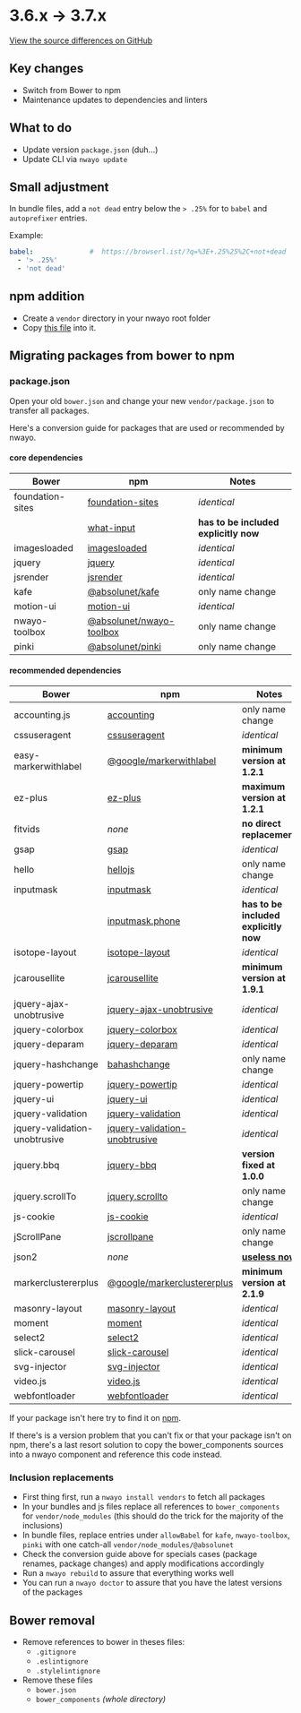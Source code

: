 # 3.6.x → 3.7.x
[View the source differences on GitHub](https://github.com/absolunet/nwayo/compare/3.6.0...3.7.0)

## Key changes
- Switch from Bower to npm
- Maintenance updates to dependencies and linters

## What to do
- Update version `package.json` (duh...)
- Update CLI via `nwayo update`

## Small adjustment
In bundle files, add a `not dead` entry below the `> .25%` for to `babel` and `autoprefixer` entries.

Example:
```yaml
babel:              #  https://browserl.ist/?q=%3E+.25%25%2C+not+dead
  - '> .25%'
  - 'not dead'
```

## npm addition
- Create a `vendor` directory in your nwayo root folder
- Copy [this file](https://raw.githubusercontent.com/absolunet/nwayo/3.7.0/packages/grow-project/boilerplate/vendor/package.json) into it.

## Migrating packages from bower to npm

### package.json
Open your old `bower.json` and change your new `vendor/package.json` to transfer all packages.

Here's a conversion guide for packages that are used or recommended by nwayo.

#### core dependencies
| Bower | npm | Notes |
|---|---|---|
| foundation-sites | [foundation-sites](https://www.npmjs.com/package/foundation-sites)                 | *identical* |
|                  | [what-input](https://www.npmjs.com/package/what-input)                             | **has to be included explicitly now** |
| imagesloaded     | [imagesloaded](https://www.npmjs.com/package/imagesloaded)                         | *identical* |
| jquery           | [jquery](https://www.npmjs.com/package/jquery)                                     | *identical* |
| jsrender         | [jsrender](https://www.npmjs.com/package/jsrender)                                 | *identical* |
| kafe             | [@absolunet/kafe](https://www.npmjs.com/package/@absolunet/kafe)                   | only name change |
| motion-ui        | [motion-ui](https://www.npmjs.com/package/motion-ui)                               | *identical* |
| nwayo-toolbox    | [@absolunet/nwayo-toolbox](https://www.npmjs.com/package/@absolunet/nwayo-toolbox) | only name change |
| pinki            | [@absolunet/pinki](https://www.npmjs.com/package/@absolunet/pinki)                 | only name change |

#### recommended dependencies
| Bower | npm | Notes |
|---|---|---|
| accounting.js                 | [accounting](https://www.npmjs.com/package/accounting)                                       | only name change |
| cssuseragent                  | [cssuseragent](https://www.npmjs.com/package/cssuseragent)                                   | *identical* |
| easy-markerwithlabel          | [@google/markerwithlabel](https://www.npmjs.com/package/@google/markerwithlabel)             | **minimum version at 1.2.1** |
| ez-plus                       | [ez-plus](https://www.npmjs.com/package/ez-plus)                                             | **maximum version at 1.2.1** |
| fitvids                       | *none*                                                                                       | **no direct replacement**|
| gsap                          | [gsap](https://www.npmjs.com/package/gsap)                                                   | *identical* |
| hello                         | [hellojs](https://www.npmjs.com/package/hellojs)                                             | only name change |
| inputmask                     | [inputmask](https://www.npmjs.com/package/inputmask)                                         | *identical* |
|                               | [inputmask.phone](https://www.npmjs.com/package/inputmask.phone)                             | **has to be included explicitly now** |
| isotope-layout                | [isotope-layout](https://www.npmjs.com/package/isotope-layout)                               | *identical*|
| jcarousellite                 | [jcarousellite](https://www.npmjs.com/package/jcarousellite)                                 | **minimum version at 1.9.1** |
| jquery-ajax-unobtrusive       | [jquery-ajax-unobtrusive](https://www.npmjs.com/package/jquery-ajax-unobtrusive)             | *identical* |
| jquery-colorbox               | [jquery-colorbox](https://www.npmjs.com/package/jquery-colorbox)                             | *identical* |
| jquery-deparam                | [jquery-deparam](https://www.npmjs.com/package/jquery-deparam)                               | *identical* |
| jquery-hashchange             | [bahashchange](https://www.npmjs.com/package/bahashchange)                                   | only name change |
| jquery-powertip               | [jquery-powertip](https://www.npmjs.com/package/jquery-powertip)                             | *identical* |
| jquery-ui                     | [jquery-ui](https://www.npmjs.com/package/jquery-ui)                                         | *identical* |
| jquery-validation             | [jquery-validation](https://www.npmjs.com/package/jquery-validation)                         | *identical* |
| jquery-validation-unobtrusive | [jquery-validation-unobtrusive](https://www.npmjs.com/package/jquery-validation-unobtrusive) | *identical* |
| jquery.bbq                    | [jquery-bbq](https://www.npmjs.com/package/jquery-bbq)                                       | **version fixed at 1.0.0** |
| jquery.scrollTo               | [jquery.scrollto](https://www.npmjs.com/package/jquery.scrollto)                             | only name change |
| js-cookie                     | [js-cookie](https://www.npmjs.com/package/js-cookie)                                         | *identical* |
| jScrollPane                   | [jscrollpane](https://www.npmjs.com/package/jscrollpane)                                     | only name change |
| json2                         | *none*                                                                                       | **[useless now](https://caniuse.com/#feat=json)** |
| markerclustererplus           | [@google/markerclustererplus](https://www.npmjs.com/package/@google/markerclustererplus)     | **minimum version at 2.1.9** |
| masonry-layout                | [masonry-layout](https://www.npmjs.com/package/masonry-layout)                               | *identical* |
| moment                        | [moment](https://www.npmjs.com/package/moment)                                               | *identical* |
| select2                       | [select2](https://www.npmjs.com/package/select2)                                             | *identical* |
| slick-carousel                | [slick-carousel](https://www.npmjs.com/package/slick-carousel)                               | *identical* |
| svg-injector                  | [svg-injector](https://www.npmjs.com/package/svg-injector)                                   | *identical* |
| video.js                      | [video.js](https://www.npmjs.com/package/video.js)                                           | *identical* |
| webfontloader                 | [webfontloader](https://www.npmjs.com/package/webfontloader)                                 | *identical* |

If your package isn't here try to find it on [npm](https://www.npmjs.com/).

If there's is a version problem that you can't fix or that your package isn't on npm, there's a last resort solution to copy the bower_components sources into a nwayo component and reference this code instead.


### Inclusion replacements
- First thing first, run a `nwayo install vendors` to fetch all packages
- In your bundles and js files replace all references to `bower_components` for `vendor/node_modules` (this should do the trick for the majority of the inclusions)
- In bundle files, replace entries under `allowBabel` for `kafe`, `nwayo-toolbox`, `pinki` with one catch-all `vendor/node_modules/@absolunet`
- Check the conversion guide above for specials cases (package renames, package changes) and apply modifications accordingly
- Run a `nwayo rebuild` to assure that everything works well
- You can run a `nwayo doctor` to assure that you have the latest versions of the packages


## Bower removal
- Remove references to bower in theses files:
	- `.gitignore`
	- `.eslintignore`
	- `.stylelintignore`
- Remove these files
	- `bower.json`
	- `bower_components` *(whole directory)*
